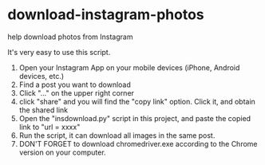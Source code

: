 # download-instagram-photos
help download photos from Instagram

It's very easy to use this script.

1. Open your Instagram App on your mobile devices (iPhone, Android devices, etc.)
2. Find a post you want to download
3. Click "..." on the upper right corner
4. click "share" and you will find the "copy link" option. Click it, and obtain the shared link
5. Open the "insdownload.py" script in this project, and paste the copied link to "url = xxxx"
6. Run the script, it can download all images in the same post.
7. DON'T FORGET to download chromedriver.exe according to the Chrome version on your computer.
